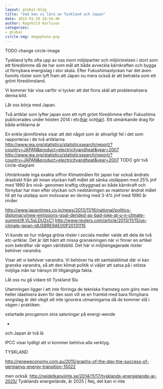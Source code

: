 ```yaml
---
layout: global-blog
title: "Vad kan vi lära av Tyskland och Japan"
date: 2015-01-20 16:54:46
author: Ragnhild Karlsson
categories:
- global
circle-img: megaphone.png
---
```


TODO change circle-image

Tyskland lyfts ofta upp av oss inom miljöpartier och miljörörelsen i stort som ett föredömme då de har som mål att både avveckla kärnkraften och bygga ut förnybara energislag i stor skala. Efter Fukushimaolyckan har det även funnits röster som lyft fram att Japan nu mera också är att betrakta som ett grönt föredömsland. 

Vi kommer här visa varför vi tycker att det finns skäl att problematisera denna bild.

Låt oss börja med Japan.

Två artiklar som lyfter japan som ett nytt grönt föredömme efter Fukushima publicerades under hösten 2014 i etc(<a href="http://www.etc.se/klimat/efter-fukushima-nu-ar-japan-ett-gront-foredome
">här</a> och<a href="http://www.etc.se/klimat/en-ljus-framtid-utan-karnkraft">här</a>). Ett utmärkande drag för båda artiklarna är 


En enkle jänmförelse visar att det något som är allvarligt fel i det som rapporteras i de två artiklarna
http://www.iea.org/statistics/statisticssearch/report/?country=JAPAN&product=electricityandheat&year=2007
http://www.iea.org/statistics/statisticssearch/report/?country=JAPAN&product=electricityandheat&year=2007
TODO gör två circle-diagram

Utmärknade inga exakta siffror
Klimatmålen för japan har också ändrats drastiskt 
från att innan olyckan haft målet att sänka utsläppen med 25% jmf med 1990 års nivå-  genomen kraftig utbyggnad av både kärnkraft och förnybar
har man efter olyckan och nedstäningen av reaktorer ändrat målet till att ha utsläpp som motsvarar en ökning med 3-4% jmf med 1990 år nivåer

http://www.japantimes.co.jp/news/2013/11/16/national/politics-diplomacy/new-emissions-goal-derided-as-bad-joke-at-u-n-climate-summit/#.VL5sLDU2xC1
http://www.reuters.com/article/2013/11/15/us-climate-japan-idUSBRE9AE00P20131115	


Vi kunde se hur många gröna röster i sociala medier valde att dela de två etc-artiklar. Det är lätt hänt att missa granskningen när vi finner en artikel som bekräftar vår egen världsbild. Det här vi miljöengagerade röster behöver varandra.

Visar att vi behöver varandra. Vi behöver ha ett samtalsklimat där vi kan granska varandra, så att den klimat politik vi väljer att satsa på i stösta möjliga mån tar hänsyn till tillgängliga fakta.

Låt oss nu gå vidare till Tyskland
Slu







Utamningen ligger i att inte förringa de tekniska framsteg som görs men inte heller idaelisera 
även för den som vill se en framtid med bara förnybara enrgislag är det vikgit att inte ignorera utmaningarna då de kommer stå i vägen i praktiken.
 

 sstartade procgenom sina satsningar på energi-wende 

*
och Japan är två lä

IPCC visar tydligt att vi kommer behöva alla verktyg.


TYSKLAND

http://reneweconomy.com.au/2015/graphs-of-the-day-the-success-of-germanys-energy-transition-15022

men också: http://nejdetkanviinte.se/2014/11/17/tysklands-energielande-ar-2025/
Tysklands energielände, år 2025 | Nej, det kan vi inte
